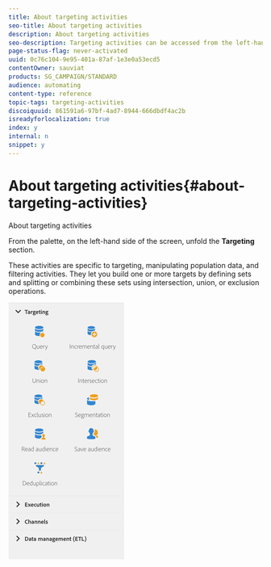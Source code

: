 ```yaml
---
title: About targeting activities
seo-title: About targeting activities
description: About targeting activities
seo-description: Targeting activities can be accessed from the left-hand side of the screen.
page-status-flag: never-activated
uuid: 0c76c104-9e95-401a-87af-1e3e0a53ecd5
contentOwner: sauviat
products: SG_CAMPAIGN/STANDARD
audience: automating
content-type: reference
topic-tags: targeting-activities
discoiquuid: 861591a6-97bf-4ad7-8944-666dbdf4ac2b
isreadyforlocalization: true
index: y
internal: n
snippet: y
---
```


# About targeting activities{#about-targeting-activities}

About targeting activities

From the palette, on the left-hand side of the screen, unfold the **Targeting** section.

These activities are specific to targeting, manipulating population data, and filtering activities. They let you build one or more targets by defining sets and splitting or combining these sets using intersection, union, or exclusion operations.

![](assets/wkf_targeting_activities.png)

